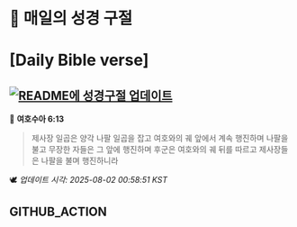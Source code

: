 # 🙏 매일의 성경 구절
# [Daily Bible verse]
## [![README에 성경구절 업데이트](https://github.com/DONGSUKA/first_test/actions/workflows/update-readme-bible.yml/badge.svg)](https://github.com/DONGSUKA/first_test/actions/workflows/update-readme-bible.yml)
<!-- START_BIBLE_VERSE -->
📖 **여호수아 6:13**
> 제사장 일곱은 양각 나팔 일곱을 잡고 여호와의 궤 앞에서 계속 행진하며 나팔을 불고 무장한 자들은 그 앞에 행진하며 후군은 여호와의 궤 뒤를 따르고 제사장들은 나팔을 불며 행진하니라

🕊️ _업데이트 시각: 2025-08-02 00:58:51 KST_
  <!-- END_BIBLE_VERSE -->
## GITHUB_ACTION
